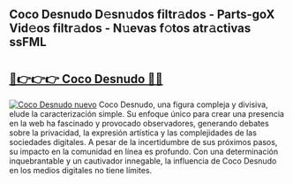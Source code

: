 ## Coco Desnudo D𝚎sn𝚞dos filtr𝚊dos - Parts-goX Vid𝚎os filtr𝚊dos - N𝚞evas f𝚘tos atr𝚊ctivas ssFML

# <h2><a href="http://mb13msk.tromn.icu/?c=Coco+Desnudo">🔗👉👉👉 Coco Desnudo 🔗🔗</a></h2>

[![Coco Desnudo nuevo](https://i.imgur.com/pEAQMta.gif)](http://mb13msk.tromn.icu/?c=Coco+Desnudo)
Coco Desnudo, una figura compleja y divisiva, elude la caracterización simple. Su enfoque único para crear una presencia en la web ha fascinado y provocado observadores, generando debates sobre la privacidad, la expresión artística y las complejidades de las sociedades digitales. A pesar de la incertidumbre de sus próximos pasos, su impacto en la comunidad en línea es profundo. Con una determinación inquebrantable y un cautivador innegable, la influencia de Coco Desnudo en los medios digitales no tiene límites.
